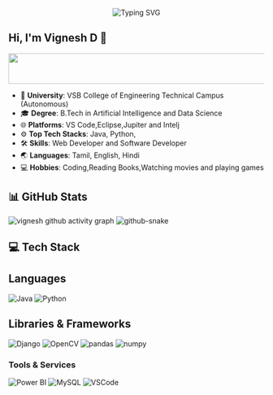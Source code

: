 <p align="center">
  <img src="https://readme-typing-svg.herokuapp.com/?font=Josefin+Sans&weight=700&size=48&pause=1000&color=DC143C&vCenter=true&width=800&lines=Hey+There+I'm+Vignesh;+AI+%26+Data+Science;Self-Taught+What+I+Do+;Life+is+Unpredictable;Live+your+potential;Life+and+the+Network!" alt="Typing SVG"/>
</p>

## Hi, I'm Vignesh D 👋

<p align="center">
    <img src="https://img.shields.io/badge/Self--Taught_Software_Engineer_%26_Full_Stack_Developer-1E90FF?style=for-the-badge&logoColor=white" alt="Self-Taught Software Engineer & Full Stack Developer" width="3000" height="60"/>
</p>

- 🏫 **University**: VSB College of Engineering Technical Campus (Autonomous)
- 🎓 **Degree**: B.Tech in Artificial Intelligence and Data Science
- 🌐 **Platforms**: VS Code,Eclipse,Jupiter and Intelj
- ⚙️ **Top Tech Stacks**: Java, Python, 
- 🛠️ **Skills**: Web Developer and Software Developer
- 🌏 **Languages**: Tamil, English, Hindi
- 💻 **Hobbies**: Coding,Reading Books,Watching movies and playing games 

## 📊 GitHub Stats
</div>

<!-- Contribution Graph -->
![vignesh github activity graph](https://github-readme-activity-graph.vercel.app/graph?username=vk3005&theme=github-compact&v=20241107101720)
<img alt="github-snake" src="https://raw.githubusercontent.com/tobiasmeyhoefer/tobiasmeyhoefer/output/github-snake.svg" />
</picture>




<!-- Tech Stack -->
## 💻 Tech Stack

## Languages
![Java](https://img.shields.io/badge/java-%23ED8B00.svg?style=for-the-badge&logo=java&logoColor=white) 
![Python](https://img.shields.io/badge/python-3670A0?style=for-the-badge&logo=python&logoColor=ffdd54) 

## Libraries & Frameworks
![Django](https://img.shields.io/badge/django-%23092E20.svg?style=for-the-badge&logo=django&logoColor=white) 
![OpenCV](https://img.shields.io/badge/OpenCV-%23white.svg?style=for-the-badge&logo=opencv&logoColor=%23white) 
![pandas](https://img.shields.io/badge/pandas-%23150458?style=for-the-badge&logo=pandas&logoColor=white)
![numpy](https://img.shields.io/badge/numpy-013243?style=for-the-badge&logo=numpy&logoColor=white) 

### Tools & Services

![Power BI](https://img.shields.io/badge/Power%20BI-F2C811?style=for-the-badge&logo=powerbi&logoColor=white) ![MySQL](https://img.shields.io/badge/MySQL-4479A1?style=for-the-badge&logo=mysql&logoColor=white)
![VSCode](https://img.shields.io/badge/VSCode-0078D4?style=for-the-badge&logo=visual%20studio%20code&logoColor=white)

